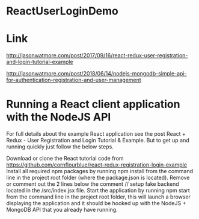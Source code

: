# ReactUserLoginDemo

# Link

http://jasonwatmore.com/post/2017/09/16/react-redux-user-registration-and-login-tutorial-example

http://jasonwatmore.com/post/2018/06/14/nodejs-mongodb-simple-api-for-authentication-registration-and-user-management

# Running a React client application with the NodeJS API
For full details about the example React application see the post React + Redux - User Registration and Login Tutorial & Example. But to get up and running quickly just follow the below steps.

Download or clone the React tutorial code from https://github.com/cornflourblue/react-redux-registration-login-example
Install all required npm packages by running npm install from the command line in the project root folder (where the package.json is located).
Remove or comment out the 2 lines below the comment // setup fake backend located in the /src/index.jsx file.
Start the application by running npm start from the command line in the project root folder, this will launch a browser displaying the application and it should be hooked up with the NodeJS + MongoDB API that you already have running.
